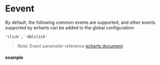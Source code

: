 # Eevent

By default, the following common events are supported, and other events supported by echarts can be added to the global configuration:

    'click', 'dblclick'

>Note: Event parameter reference [echarts document](https://echarts.apache.org/en/api.html#events)
 
#### example  
<vuep template="#simple_1"></vuep>
<script v-pre type="text/x-template" id="simple_1">
<template>
    <e-pie
        :data="data"
        @click="handleClick"
        style="width: 400px;height: 400px;"
    ></e-pie>
</template>

<script>
  export default {
    data () {
      return {
        data: [
            { name: 'A', value: 5 },
            { name: 'B', value: 5 },
            { name: 'C', value: 30 },
            { name: 'D', value: 20 },
            { name: 'E', value: 10 },
            { name: 'F', value: 2 }
        ]
      }
    },
    methods: {
        handleClick(params) {
            alert(params.name + ' percent:' + params.value + '%');
        }
    }
  }
</script>
</script>